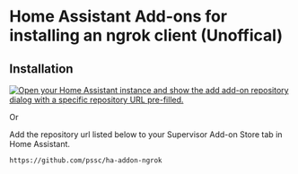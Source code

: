# Home Assistant Add-ons for installing an ngrok client (Unoffical)

## Installation

[![Open your Home Assistant instance and show the add add-on repository dialog with a specific repository URL pre-filled.](https://my.home-assistant.io/badges/supervisor_add_addon_repository.svg)](https://my.home-assistant.io/redirect/supervisor_add_addon_repository/?repository_url=https%3A%2F%2Fgithub.com%2Fpssc%2Fha-addon-ngrok%2F)

Or

Add the repository url listed below to your Supervisor Add-on Store tab in Home
Assistant.

```
https://github.com/pssc/ha-addon-ngrok
```

